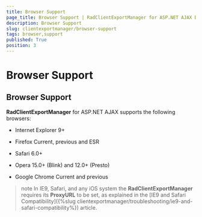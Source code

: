 ```yaml
---
title: Browser Support
page_title: Browser Support | RadClientExportManager for ASP.NET AJAX Documentation
description: Browser Support
slug: clientexportmanager/browser-support
tags: browser,support
published: True
position: 3
---
```


# Browser Support



## Browser Support

**RadClientExportManager** for ASP.NET AJAX supports the following browsers:

* Internet Explorer 9+

* Firefox Current, previous and ESR

* Safari 6.0+

* Opera 15.0+ (Blink) and 12.0+ (Presto)

* Google Chrome Current and previous

>note In IE9, Safari, and any iOS system the **RadClientExportManager** requires its **ProxyURL** to be set, as explained in the [IE9 and Safari Compatibility]({%slug clientexportmanager/troubleshooting/ie9-and-safari-compatibility%}) article.
